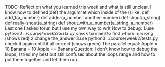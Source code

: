 TODO: Reflect on what you learned this week and what is still unclear.
I know how to defined(def) the argumnet which inside of the ()
like:
def add_1(a_number)
def adder(a_number, another-number)
def shout(a_string)
def really-shout(a_string)
def shout_with_a_number(a_string, a_number)
  Last one I asked torur, but I use my own way to writ 
How to debug: 1.use python3 ../course/week2/tests.py check termianl to find where is wrong (shows red)
              2.change the_answer
              3.use python3 ../course/week2/tests.py check it again untill it all correct (shows green)
The parallel equal: Apple = 10
                    Banana = 10
                    Apple == Banana
Question: I don't know how to debug the loops, I tried my best but still confused about the loops range and how to put them together and let them run.
